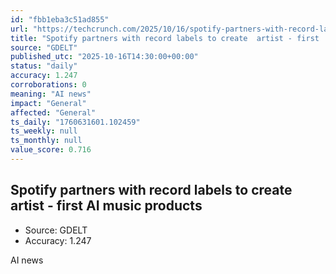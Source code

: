 ```yaml
---
id: "fbb1eba3c51ad855"
url: "https://techcrunch.com/2025/10/16/spotify-partners-with-record-labels-to-create-artist-first-ai-music-products/"
title: "Spotify partners with record labels to create  artist - first  AI music products"
source: "GDELT"
published_utc: "2025-10-16T14:30:00+00:00"
status: "daily"
accuracy: 1.247
corroborations: 0
meaning: "AI news"
impact: "General"
affected: "General"
ts_daily: "1760631601.102459"
ts_weekly: null
ts_monthly: null
value_score: 0.716
---
```

## Spotify partners with record labels to create  artist - first  AI music products

- Source: GDELT
- Accuracy: 1.247

AI news
